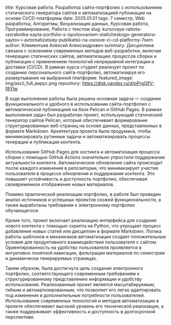 title: Курсовая работа. Разработка сайта-портфолио с использованием статического генератора сайтов и автоматизацией публикации на основе CI/CD-платформы
date: 2025.01.01
tags: 7 семестр, Web разработка, Алгоритмы, Визуализация данных, Курсовая работа, Программирование, Работа с текстом
slug: kursovaya-rabota-razrabotka-sayta-portfolio-s-ispolzovaniem-staticheskogo-generatora-saytov-i-avtomatizatsiey-publikatsii-na-osnove-ci-cd-platformy-7sem
author: Клементьев Алексей Александрович
summary: Дисциплина связана с освоением современных методов веб-разработки, включая генерацию статических сайтов, автоматизацию процессов сборки и публикации с применением технологий непрерывной интеграции и доставки (CI/CD). В рамках курса студент реализует проект по созданию персонального сайта-портфолио, автоматизируя его развертывание на выбранной платформе.
featured_image: img/ascii_full_вирус.png
repository: https://disk.yandex.ru/d/pPrgI3fV-f8YIw

В ходе выполнения работы была решена основная задача — создание функционального и удобного в использовании сайта-портфолио с автоматической публикацией на базе Pelican и GitHub Pages. В рамках выполнения задач был разработан проект, использующий статический генератор сайтов Pelican, который обеспечивает формирование структурированных веб-страниц на основе данных, представленных в формате Markdown. Архитектура проекта была продумана, чтобы минимизировать рутинные задачи и автоматизировать процессы генерации и публикации контента.
Использование GitHub Pages для хостинга и автоматизация процесса сборки с помощью GitHub Actions значительно упростили поддержание актуальности контента. Автоматическое обновление сайта происходит после каждого изменения в репозитории, что минимизирует участие пользователя в процессе обновления и поддержания контента. Это повышает устойчивость и доступность портфолио, обеспечивая своевременное отображение новых материалов.
Помимо практической реализации портфолио, в работе был проведен анализ источников и успешных проектов схожей функциональности, а также выработаны требования к электронному портфолио обучающегося.
Кроме того, проект включает реализацию интерфейса для создания нового контента с помощью скрипта на Python, что упрощает процесс добавления новых статей или дисциплин в формате Markdown. Логика работы шаблонов и механизмов автоматизации создает положительные условия для продуктивного взаимодействия пользователя с сайтом. Ориентированность на удобство пользователя проявляется в интуитивно понятной навигации, фильтрации материалов по семестрам и динамически генерируемых страницах.
Таким образом, была достигнута цель создания электронного портфолио, соответствующего современным требованиям к структурированному представлению информации и удобству использования. Реализованный проект является масштабируемым, гибким и автоматизированным, что позволяет его легко адаптировать под изменения и дополнительные потребности пользователей. Использование современных технологий и методов автоматизации в проекте обеспечивает высокий уровень его технической реализации, а также поддерживает эффективность и доступность в долгосрочной перспективе.

